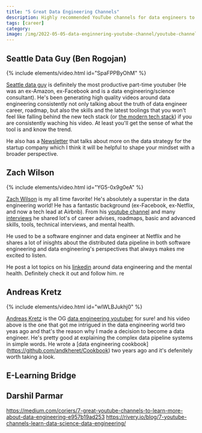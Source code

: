 ```yaml
---
title: "5 Great Data Engineering Channels"
description: Highly recommended YouTube channels for data engineers to help them ace their data engineering careers.
tags: [career]
category:
image: /img/2022-05-05-data-enginnering-youtube-channel/youtube-channel.jpeg
---
```


## Seattle Data Guy (Ben Rogojan)

{% include elements/video.html id="SpaFPPByOhM" %}

[Seattle data guy](https://www.linkedin.com/in/benjaminrogojan/) is definitely the most productive part-time youtuber (He was an ex-Amazon, ex-Facebook and is a data engineering/science consultant). He's been generating high quality videos around data engineering consistently not only talking about the truth of data engineer career, roadmap, but also the skills and the latest toolings that you won't feel like falling behind the new tech stack (or [the modern tech stack](https://www.youtube.com/watch?v=-ClWgwC0Sbw)) if you are consistently waching his video. At least you'll get the sense of what the tool is and know the trend.

He also has a [Newsletter](https://seattledataguy.substack.com/) that talks about more on the data strategy for the startup company which I think it will be helpful to shape your mindset with a broader perspective.


## Zach Wilson

{% include elements/video.html id="YG5-0x9g0eA" %}

[Zach Wilson](https://www.linkedin.com/in/eczachly/) is my all time favorite! He's absolutely a superstar in the data engineering world! He has a fantastic background (ex-Facebook, ex-Netflix, and now a tech lead at Airbnb). From his [youtube channel](https://www.youtube.com/c/DatawithZach/featured) and many [interviews](https://www.youtube.com/watch?v=NWVindWhIX8&list=PLu3aHfPR4Pynlsoku-MONgOqfxG3ReV2K&index=5) he shared lot's of career advises, roadmaps, basic and advanced skills, tools, technical interviews, and mental health. 

He used to be a software enginner and data engineer at Netflix and he shares a lot of inisghts about the distributed data pipeline in both software engineering and data engineering's perspectives that always makes me excited to listen.

He post a lot topics on his [linkedin](https://www.linkedin.com/in/eczachly/) around data engineering and the mental health. Definitely check it out and follow him.
re

## Andreas Kretz

{% include elements/video.html id="wlWLBJukhj0" %}

[Andreas Kretz](https://www.linkedin.com/in/andreas-kretz/) is the OG [data engineering youtuber](https://www.youtube.com/channel/UCY8mzqqGwl5_bTpBY9qLMAA) for sure! and his video above is the one that got me intrigued in the data engineering world two yeas ago and that's the reason why I made a decision to become a data engineer. He's pretty good at explaining the complex data pipeline systems in simple words. He wrote a [data engineering cookbook] (https://github.com/andkheret/Cookbook) two years ago and it's defenitely worth taking a look.



## E-Learning Bridge



## Darshil Parmar


https://medium.com/coriers/7-great-youtube-channels-to-learn-more-about-data-engineering-e957b19ad253
https://rivery.io/blog/7-youtube-channels-learn-data-science-data-engineering/